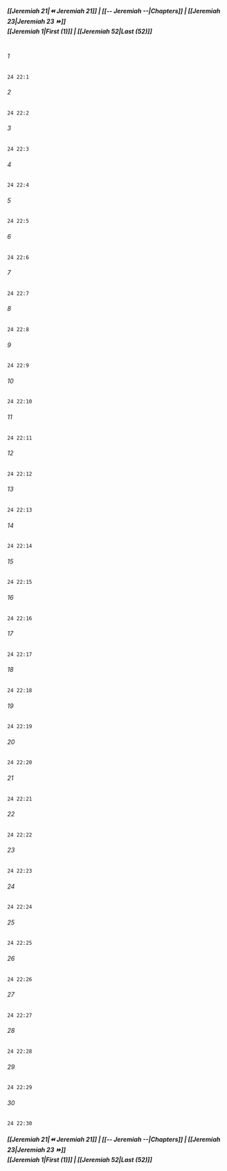
##### **[[Jeremiah 21|⏪ Jeremiah 21]] | [[-- Jeremiah --|Chapters]] | [[Jeremiah 23|Jeremiah 23 ⏩]]**<br>**[[Jeremiah 1|First (1)]] | [[Jeremiah 52|Last (52)]]**<br><br>

###### 1
``` verse
24 22:1
```
###### 2
``` verse
24 22:2
```
###### 3
``` verse
24 22:3
```
###### 4
``` verse
24 22:4
```
###### 5
``` verse
24 22:5
```
###### 6
``` verse
24 22:6
```
###### 7
``` verse
24 22:7
```
###### 8
``` verse
24 22:8
```
###### 9
``` verse
24 22:9
```
###### 10
``` verse
24 22:10
```
###### 11
``` verse
24 22:11
```
###### 12
``` verse
24 22:12
```
###### 13
``` verse
24 22:13
```
###### 14
``` verse
24 22:14
```
###### 15
``` verse
24 22:15
```
###### 16
``` verse
24 22:16
```
###### 17
``` verse
24 22:17
```
###### 18
``` verse
24 22:18
```
###### 19
``` verse
24 22:19
```
###### 20
``` verse
24 22:20
```
###### 21
``` verse
24 22:21
```
###### 22
``` verse
24 22:22
```
###### 23
``` verse
24 22:23
```
###### 24
``` verse
24 22:24
```
###### 25
``` verse
24 22:25
```
###### 26
``` verse
24 22:26
```
###### 27
``` verse
24 22:27
```
###### 28
``` verse
24 22:28
```
###### 29
``` verse
24 22:29
```
###### 30
``` verse
24 22:30
```

##### **[[Jeremiah 21|⏪ Jeremiah 21]] | [[-- Jeremiah --|Chapters]] | [[Jeremiah 23|Jeremiah 23 ⏩]]**<br>**[[Jeremiah 1|First (1)]] | [[Jeremiah 52|Last (52)]]**
